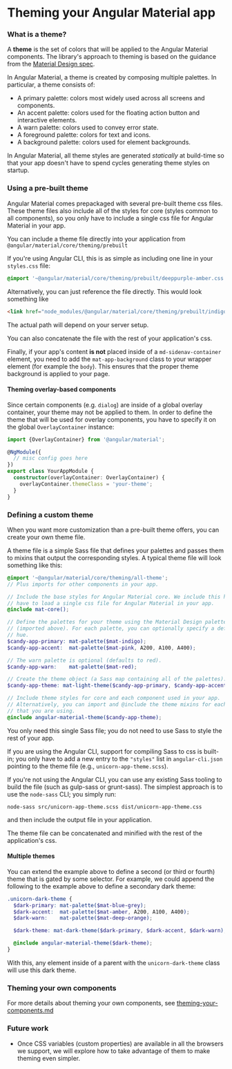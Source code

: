 # Theming your Angular Material app


### What is a theme?
A **theme** is the set of colors that will be applied to the Angular Material components. The
library's approach to theming is based on the guidance from the [Material Design spec][1].

In Angular Material, a theme is created by composing multiple palettes. In particular,
a theme consists of:
* A primary palette: colors most widely used across all screens and components.
* An accent palette: colors used for the floating action button and interactive elements.
* A warn palette: colors used to convey error state.
* A foreground palette: colors for text and icons.
* A background palette: colors used for element backgrounds.

In Angular Material, all theme styles are generated _statically_ at build-time so that your
app doesn't have to spend cycles generating theme styles on startup.

[1]: https://material.google.com/style/color.html#color-color-palette

### Using a pre-built theme
Angular Material comes prepackaged with several pre-built theme css files. These theme files also
include all of the styles for core (styles common to all components), so you only have to include a
single css file for Angular Material in your app.

You can include a theme file directly into your application from
`@angular/material/core/theming/prebuilt`

If you're using Angular CLI, this is as simple as including one line
in your `styles.css`  file:
```css
@import '~@angular/material/core/theming/prebuilt/deeppurple-amber.css';
```

Alternatively, you can just reference the file directly. This would look something like
```html
<link href="node_modules/@angular/material/core/theming/prebuilt/indigo-pink.css" rel="stylesheet">
```
The actual path will depend on your server setup.

You can also concatenate the file with the rest of your application's css.

Finally, if your app's content **is not** placed inside of a `md-sidenav-container` element, you
need to add the `mat-app-background` class to your wrapper element (for example the `body`). This
ensures that the proper theme background is applied to your page.

#### Theming overlay-based components
Since certain components (e.g. `dialog`) are inside of a global overlay container, your theme may
not be applied to them. In order to define the theme that will be used for overlay components, you
have to specify it on the global `OverlayContainer` instance:

```ts
import {OverlayContainer} from '@angular/material';

@NgModule({
  // misc config goes here
})
export class YourAppModule {
  constructor(overlayContainer: OverlayContainer) {
    overlayContainer.themeClass = 'your-theme';
  }
}
```

### Defining a custom theme
When you want more customization than a pre-built theme offers, you can create your own theme file.

A theme file is a simple Sass file that defines your palettes and passes them to mixins that output
the corresponding styles. A typical theme file will look something like this:
```scss
@import '~@angular/material/core/theming/all-theme';
// Plus imports for other components in your app.

// Include the base styles for Angular Material core. We include this here so that you only
// have to load a single css file for Angular Material in your app.
@include mat-core();

// Define the palettes for your theme using the Material Design palettes available in palette.scss
// (imported above). For each palette, you can optionally specify a default, lighter, and darker
// hue.
$candy-app-primary: mat-palette($mat-indigo);
$candy-app-accent:  mat-palette($mat-pink, A200, A100, A400);

// The warn palette is optional (defaults to red).
$candy-app-warn:    mat-palette($mat-red);

// Create the theme object (a Sass map containing all of the palettes).
$candy-app-theme: mat-light-theme($candy-app-primary, $candy-app-accent, $candy-app-warn);

// Include theme styles for core and each component used in your app.
// Alternatively, you can import and @include the theme mixins for each component
// that you are using.
@include angular-material-theme($candy-app-theme);
```

You only need this single Sass file; you do not need to use Sass to style the rest of your app.

If you are using the Angular CLI, support for compiling Sass to css is built-in; you only have to
add a new entry to the `"styles"` list in `angular-cli.json` pointing to the theme
file (e.g., `unicorn-app-theme.scss`).

If you're not using the Angular CLI, you can use any existing Sass tooling to build the file (such
as gulp-sass or grunt-sass). The simplest approach is to use the `node-sass` CLI; you simply run:
```
node-sass src/unicorn-app-theme.scss dist/unicorn-app-theme.css
```
and then include the output file in your application.

The theme file can be concatenated and minified with the rest of the application's css.

#### Multiple themes
You can extend the example above to define a second (or third or fourth) theme that is gated by
some selector. For example, we could append the following to the example above to define a
secondary dark theme:
```scss
.unicorn-dark-theme {
  $dark-primary: mat-palette($mat-blue-grey);
  $dark-accent:  mat-palette($mat-amber, A200, A100, A400);
  $dark-warn:    mat-palette($mat-deep-orange);

  $dark-theme: mat-dark-theme($dark-primary, $dark-accent, $dark-warn);

  @include angular-material-theme($dark-theme);
}
```

With this, any element inside of a parent with the `unicorn-dark-theme` class will use this
dark theme.

### Theming your own components
For more details about theming your own components, see [theming-your-components.md](https://github.com/angular/material2/blob/master/guides/theming-your-components.md)

### Future work
* Once CSS variables (custom properties) are available in all the browsers we support,
  we will explore how to take advantage of them to make theming even simpler.
